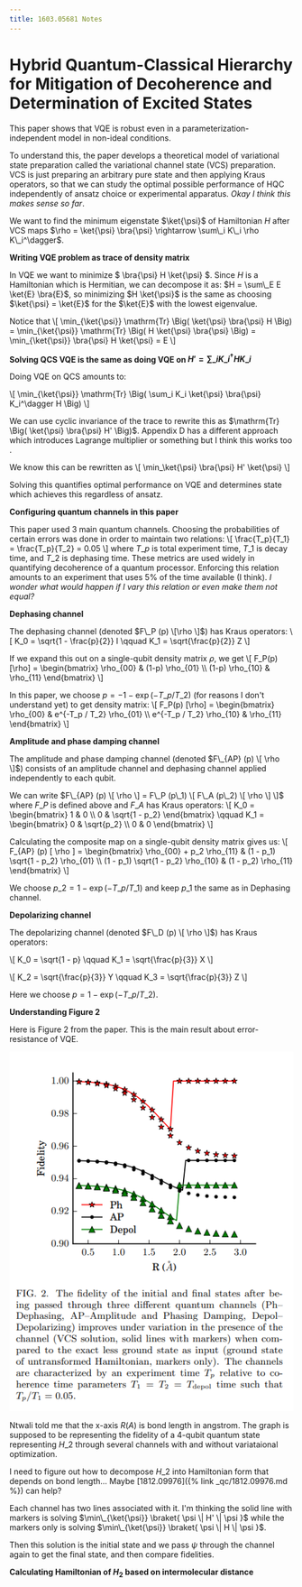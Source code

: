 ```yaml
---
title: 1603.05681 Notes
---
```


# Hybrid Quantum-Classical Hierarchy for Mitigation of Decoherence and Determination of Excited States

This paper shows that VQE is robust even in a parameterization-independent model in non-ideal conditions. 

To understand this, the paper develops a theoretical model of variational state preparation called the variational channel state (VCS) preparation. VCS is just preparing an arbitrary pure state and then applying Kraus operators, so that we can study the optimal possible performance of HQC independently of ansatz choice or experimental apparatus. *Okay I think this makes sense so far*. 

We want to find the minimum eigenstate $\ket{\psi}$ of Hamiltonian $H$ after VCS maps $\rho = \ket{\psi} \bra{\psi} \rightarrow \sum\_i K\_i \rho K\_i^\dagger$. 

**Writing VQE problem as trace of density matrix**

In VQE we want to minimize $ \bra{\psi} H \ket{\psi} $. Since $H$ is a Hamiltonian which is Hermitian, we can decompose it as: $H = \sum\_E E \ket{E} \bra{E}$, so minimizing $H \ket{\psi}$ is the same as choosing $\ket{\psi} = \ket{E}$ for the $\ket{E}$ with the lowest eigenvalue. 

Notice that \\[ \min\_{\ket{\psi}} \mathrm{Tr} \Big( \ket{\psi} \bra{\psi} H \Big) = \min\_{\ket{\psi}} \mathrm{Tr} \Big( H \ket{\psi} \bra{\psi} \Big) = \min\_{\ket{\psi}} \bra{\psi} H \ket{\psi} = E \\]

**Solving QCS VQE is the same as doing VQE on $H' = \sum\_i K\_i^\dagger H K\_i$**

Doing VQE on QCS amounts to: 

\\[ \min\_{\ket{\psi}} \mathrm{Tr} \Big( \sum\_i K\_i \ket{\psi} \bra{\psi} K\_i^\dagger H \Big) \\]

We can use cyclic invariance of the trace to rewrite this as $\mathrm{Tr} \Big( \ket{\psi} \bra{\psi} H' \Big)$. Appendix D has a different approach which introduces Lagrange multiplier or something but I think this works too . 

We know this can be rewritten as \\[ \min\_\ket{\psi} \bra{\psi} H' \ket{\psi} \\]

Solving this quantifies optimal performance on VQE and determines state which achieves this regardless of ansatz. 

**Configuring quantum channels in this paper**

This paper used 3 main quantum channels. Choosing the probabilities of certain errors was done in order to maintain two relations: 
\\[ \frac{T\_p}{T\_1} = \frac{T\_p}{T\_2} = 0.05 \\] 
where $T\_p$ is total experiment time, $T\_1$ is decay time, and $T\_2$ is dephasing time. These metrics are used widely in quantifying decoherence of a quantum processor. Enforcing this relation amounts to an experiment that uses $5\%$ of the time available (I think). *I wonder what would happen if I vary this relation or even make them not equal?* 

**Dephasing channel**

The dephasing channel (denoted $F\_P (p) \[\rho \]$) has Kraus operators: 
\\[ K\_0 = \sqrt{1 - \frac{p}{2}} I \qquad K\_1 = \sqrt{\frac{p}{2}} Z \\] 

If we expand this out on a single-qubit density matrix $\rho$, we get 
\\[ F\_P(p) \[\rho\] = \begin{bmatrix} \rho\_{00} & (1-p) \rho\_{01} \\\ (1-p) \rho\_{10} & \rho\_{11} \end{bmatrix} \\]

In this paper, we choose $p = -1 - \exp(-T\_p / T\_2)$ (for reasons I don't understand yet) to get density matrix: 
\\[ F\_P(p) \[\rho\] = \begin{bmatrix} \rho\_{00} & e^{-T\_p / T\_2} \rho\_{01} \\\ e^{-T\_p / T\_2} \rho\_{10} & \rho\_{11} \end{bmatrix} \\]

**Amplitude and phase damping channel**

The amplitude and phase damping channel (denoted $F\_{AP} (p) \[ \rho \]$) consists of an amplitude channel and dephasing channel applied independently to each qubit. 

We can write $F\_{AP} (p) \[ \rho \] = F\_P (p\_1) \[ F\_A (p\_2) \[ \rho \] \]$ where $F\_P$ is defined above and $F\_A$ has Kraus operators: 
\\[ K\_0 = \begin{bmatrix} 1 & 0 \\\ 0 & \sqrt{1 - p\_2} \end{bmatrix} \qquad K\_1 = \begin{bmatrix} 0 & \sqrt{p\_2} \\\ 0 & 0 \end{bmatrix} \\]

Calculating the composite map on a single-qubit density matrix gives us: 
\\[ F\_{AP} (p) \[ \rho \] = \begin{bmatrix} \rho\_{00} + p\_2 \rho\_{11} & (1 - p\_1) \sqrt{1 - p\_2} \rho\_{01} \\\ (1 - p\_1) \sqrt{1 - p\_2} \rho\_{10} & (1 - p\_2) \rho\_{11} \end{bmatrix} \\]

We choose $p\_2 = 1 - \exp (-T\_p / T\_1)$ and keep $p\_1$ the same as in 
Dephasing channel. 

**Depolarizing channel** 

The depolarizing channel (denoted $F\_D (p) \[ \rho \]$) has Kraus operators: 

\\[ K\_0 = \sqrt{1 - p} \qquad K\_1 = \sqrt{\frac{p}{3}} X \\] 

\\[ K\_2 = \sqrt{\frac{p}{3}} Y \\qquad K\_3 = \sqrt{\frac{p}{3}} Z \\]

Here we choose $p = 1 - \exp ( -T\_p / T\_2)$. 

**Understanding Figure 2**

Here is Figure 2 from the paper. This is the main result about error-resistance 
of VQE.

![](/images/fidelityr(a).png)

Ntwali told me that the x-axis $R(A)$ is bond length in angstrom. The graph is 
supposed to be representing the fidelity of a 4-qubit quantum state 
representing $H\_2$ through several channels with and without variataional 
optimization. 

I need to figure out how to decompose $H\_2$ into Hamiltonian form that depends 
on bond length... 
Maybe [1812.09976]({% link _qc/1812.09976.md %}) can help? 

Each channel has two lines associated with it. I'm thinking the solid line with 
markers is solving $\min\_{\ket{\psi}} \braket{ \psi \| H' \| \psi }$ while the 
markers only is solving $\min\_{\ket{\psi}} \braket{ \psi \| H \| \psi }$. 

Then this solution is the initial state and we pass $\psi$ through the channel 
again to get the final state, and then compare fidelities. 

**Calculating Hamiltonian of $H_2$ based on intermolecular distance**


